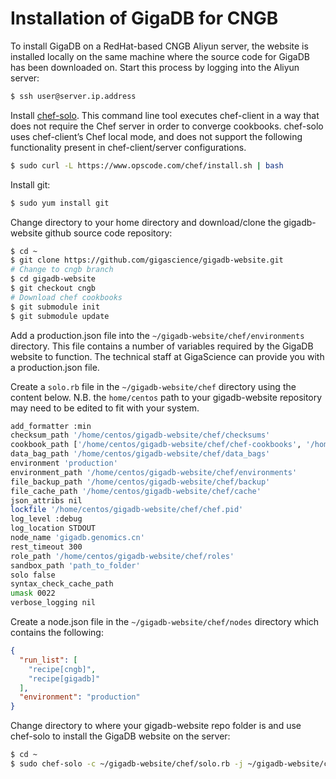 # Installation of GigaDB for CNGB

To install GigaDB on a RedHat-based CNGB Aliyun server, the website is 
installed locally on the same machine where the source code for GigaDB 
has been downloaded on. Start this process by logging into the Aliyun 
server:
```bash
$ ssh user@server.ip.address
```

Install [chef-solo](https://docs.chef.io/ctl_chef_solo.html). This 
command line tool executes chef-client in a way that does not require 
the Chef server in order to converge cookbooks. chef-solo uses 
chef-client’s Chef local mode, and does not support the following 
functionality present in chef-client/server configurations.
```bash
$ sudo curl -L https://www.opscode.com/chef/install.sh | bash
```

Install git:
```bash
$ sudo yum install git
```

Change directory to your home directory and download/clone the 
gigadb-website github source code repository:
```bash
$ cd ~
$ git clone https://github.com/gigascience/gigadb-website.git
# Change to cngb branch
$ cd gigadb-website
$ git checkout cngb
# Download chef cookbooks
$ git submodule init
$ git submodule update
```

Add a production.json file into the `~/gigadb-website/chef/environments`
directory. This file contains a number of variables required by the 
GigaDB website to function. The technical staff at GigaScience can
provide you with a production.json file.

Create a `solo.rb` file in the `~/gigadb-website/chef` directory using
the content below. N.B. the `home/centos` path to your gigadb-website 
repository may need to be edited to fit with your system.
```bash
add_formatter :min
checksum_path '/home/centos/gigadb-website/chef/checksums'
cookbook_path ['/home/centos/gigadb-website/chef/chef-cookbooks', '/home/centos/gigadb-website/chef/site-cookbooks']
data_bag_path '/home/centos/gigadb-website/chef/data_bags'
environment 'production'
environment_path '/home/centos/gigadb-website/chef/environments' 
file_backup_path '/home/centos/gigadb-website/chef/backup' 
file_cache_path '/home/centos/gigadb-website/chef/cache' 
json_attribs nil
lockfile '/home/centos/gigadb-website/chef/chef.pid' 
log_level :debug
log_location STDOUT
node_name 'gigadb.genomics.cn'
rest_timeout 300
role_path '/home/centos/gigadb-website/chef/roles' 
sandbox_path 'path_to_folder'
solo false
syntax_check_cache_path
umask 0022
verbose_logging nil
```

Create a node.json file in the `~/gigadb-website/chef/nodes` directory 
which contains the following:
```json
{
  "run_list": [
    "recipe[cngb]",
    "recipe[gigadb]" 
  ],
  "environment": "production" 
}
```

Change directory to where your gigadb-website repo folder is and use 
chef-solo to install the GigaDB website on the server:
```bash
$ cd ~
$ sudo chef-solo -c ~/gigadb-website/chef/solo.rb -j ~/gigadb-website/chef/nodes/node.json
```



